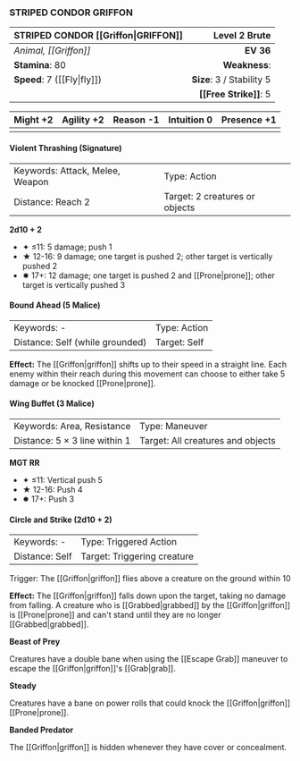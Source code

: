 ### STRIPED CONDOR GRIFFON

| STRIPED CONDOR [[Griffon\|GRIFFON]] |         **Level 2 Brute** |
| :---------------------------------- | ------------------------: |
| *Animal, [[Griffon]]*               |                 **EV 36** |
| **Stamina**: 80                     |             **Weakness**: |
| **Speed**: 7 ([[Fly\|fly]])         | **Size**: 3 / Stability 5 |
|                                     |    **[[Free Strike]]**: 5 |

| **Might** +2 | **Agility** +2 | **Reason** -1 | **Intuition** 0 | **Presence** +1 |
| ------------ | -------------- | ------------- | --------------- | --------------- |
|              |                |               |                 |                 |

#### Violent Thrashing (Signature)

|                                 |                                |
| :------------------------------ | :----------------------------- |
| Keywords: Attack, Melee, Weapon | Type: Action                   |
| Distance: Reach 2               | Target: 2 creatures or objects |

**2d10 + 2**

- ✦ ≤11: 5 damage; push 1
- ★ 12-16: 9 damage; one target is pushed 2; other target is vertically pushed 2
- ✸ 17+: 12 damage; one target is pushed 2 and [[Prone|prone]]; other target is vertically pushed 3

#### Bound Ahead (5 Malice)

|                                 |              |
| :------------------------------ | :----------- |
| Keywords: -                     | Type: Action |
| Distance: Self (while grounded) | Target: Self |

**Effect:** The [[Griffon|griffon]] shifts up to their speed in a straight line. Each enemy within their reach during this movement can choose to either take 5 damage or be knocked [[Prone|prone]].

#### Wing Buffet (3 Malice)

|                               |                                   |
| :---------------------------- | :-------------------------------- |
| Keywords: Area, Resistance    | Type: Maneuver                    |
| Distance: 5 × 3 line within 1 | Target: All creatures and objects |

**MGT RR**

- ✦ ≤11: Vertical push 5
- ★ 12-16: Push 4
- ✸ 17+: Push 3

#### Circle and Strike (2d10 + 2)

|                |                             |
| :------------- | :-------------------------- |
| Keywords: -    | Type: Triggered Action      |
| Distance: Self | Target: Triggering creature |

Trigger: The [[Griffon|griffon]] flies above a creature on the ground within 10

**Effect:** The [[Griffon|griffon]] falls down upon the target, taking no damage from falling. A creature who is [[Grabbed|grabbed]] by the [[Griffon|griffon]] is [[Prone|prone]] and can't stand until they are no longer [[Grabbed|grabbed]].

**Beast of Prey**

Creatures have a double bane when using the [[Escape Grab]] maneuver to escape the [[Griffon|griffon]]'s [[Grab|grab]].

**Steady**

Creatures have a bane on power rolls that could knock the [[Griffon|griffon]] [[Prone|prone]].

**Banded Predator**

The [[Griffon|griffon]] is hidden whenever they have cover or concealment.
